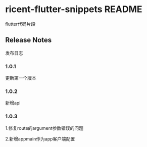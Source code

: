 # ricent-flutter-snippets README

flutter代码片段

## Release Notes

发布日志

### 1.0.1

更新第一个版本

### 1.0.2

新增api

### 1.0.3
1.修复route的argument参数错误的问题

2.新增appmain作为app客户端配置